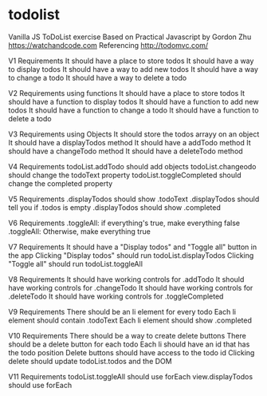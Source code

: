 # todolist
Vanilla JS ToDoList exercise
Based on Practical Javascript by Gordon Zhu
https://watchandcode.com
Referencing http://todomvc.com/

V1 Requirements
It should have a place to store todos
It should have a way to display todos
It should have a way to add new todos
It should have a way to change a todo
It should have a way to delete a todo

V2 Requirements using functions
It should have a place to store todos
It should have a function to display todos
It should have a function to add new todos
It should have a function to change a todo
It should have a function to delete a todo

V3 Requirements using Objects
It should store the todos arrayy on an object
It should have a displayTodos method
It should have a addTodo method
It should have a changeTodo method
It should have a deleteTodo method

V4 Requirements
todoList.addTodo should add objects
todoList.changeodo should change the todoText property
todoList.toggleCompleted should change the completed property

V5 Requirements
.displayTodos should show .todoText
.displayTodos should tell you if .todos is empty
.displayTodos should show .completed

V6 Requirements
.toggleAll: if everything's true, make everything false
.toggleAll: Otherwise, make everything true

V7 Requirements
It should have a "Display todos" and "Toggle all" button in the app
Clicking "Display todos" should run todoList.displayTodos
Clicking "Toggle all" should run todoList.toggleAll

V8 Requirements
It should have working controls for .addTodo
It should have working controls for .changeTodo
It should have working controls for .deleteTodo
It should have working controls for .toggleCompleted

V9 Requirements
There should be an li element for every todo
Each li element should contain .todoText
Each li element should show .completed 

V10 Requirements
There should be a way to create delete buttons
There should be a delete button for each todo
Each li should have an id that has the todo position
Delete buttons should have access to the todo id
Clicking delete should update todoList.todos and the DOM

V11 Requirements
todoList.toggleAll should use forEach
view.displayTodos should use forEach

